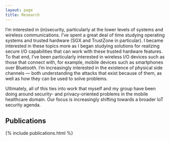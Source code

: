 ```yaml
---
layout: page
title: Research
---
```


<!--
Broadly speaking, I'm interested in ....
More specifically, I'm intersted in ...
 -->

I’m interested in (in)security, particularly at the lower levels of systems and wireless communications.
I’ve spent a great deal of time studying operating systems and trusted hardware (SGX and TrustZone in particular).
I became interested in these topics more as I began studying solutions for realizing secure I/O capabilities that can work with these trusted hardware features.
To that end, I’ve been particularly interested in wireless I/O devices such as those that connect with, for example, mobile devices such as smartphones over Bluetooth.
I’m increasingly interested in the existence of physical side channels — both understanding the attacks that exist because of them, as well as how they can be used to solve problems.

Ultimately, all of this ties into work that myself and my group have been doing around security- and privacy-oriented problems in the mobile healthcare domain.
Our focus is increasingly shifting towards a broader IoT security agenda.

<!-- I'm on the job market!
My interests and skills make me a suitable candidate for teams working in
Trustworthy Infrastructure, Protecting User Data, and Malicious and Deceptive Software -->
<!-- (vocabulary borrowed from the google projects/team page regarding research areas in Google Security, Privacy & Abuse Research.).  -->

<!-- <h4>Have a look at some of my <a href="{{ site.baseurl }}research.html"> work</a>.</h4>
<h4>You can also see what's been going on lately in my <a href="{{ site.baseurl }}news.html">news feed</a>.</h4>
<h4>For more check out my academic &amp; professional <a href="{{ site.baseurl }}vita.pdf">CV</a>.</h4>
<!-- <h4>For more check out my academic &amp; professional <a href="http://biomadeira.github.io/vitae">CV</a>.</h4> -->
<!-- <h4>I also <a href="{{ site.baseurl }}blog.html">write about miscellaneous stuff</a> at times.</h4>
<h4>If you want to chat, reach out!</h4> -->

<!-- see: _includes/research.html -->
## Publications
{% include publications.html %}
